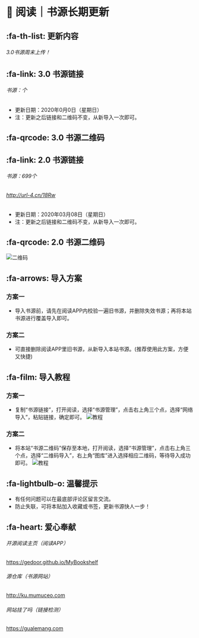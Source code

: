 # 📖 阅读｜书源长期更新

##  :fa-th-list: 更新内容

###### 3.0书源周末上传！

##  :fa-link: 3.0 书源链接

###### 书源：个
###### 
###### 
- 更新日期：2020年0月0日（星期日）
- 注：更新之后链接和二维码不变，从新导入一次即可。

##  :fa-qrcode: 3.0 书源二维码



##  :fa-link: 2.0 书源链接

###### 书源：699个
###### http://url-4.cn/18Rw
###### 
- 更新日期：2020年03月08日（星期日）
- 注：更新之后链接和二维码不变，从新导入一次即可。

##  :fa-qrcode: 2.0 书源二维码

![二维码](https://images.gitee.com/uploads/images/2020/0112/161800_f306b3ea_5572791.png "书源二维码.png")

##  :fa-arrows: 导入方案

### 方案一
- 导入书源前，请先在阅读APP内校验一遍旧书源，并删除失效书源；再将本站书源进行覆盖导入即可。

### 方案二
- 可直接删除阅读APP里旧书源，从新导入本站书源。(推荐使用此方案，方便又快捷)


##  :fa-film: 导入教程

### 方案一
- 复制“书源链接”，打开阅读，选择“书源管理”，点击右上角三个点，选择“网络导入”，粘贴链接，确定即可。
![教程](https://images.gitee.com/uploads/images/2020/0116/043317_4866ecb8_5572791.png "网络导入.png")

### 方案二
- 将本站“书源二维码”保存至本地，打开阅读，选择“书源管理”，点击右上角三个点，选择“二维码导入”，右上角“图库”进入选择相应二维码，等待导入成功即可。
![教程](https://images.gitee.com/uploads/images/2020/0116/045835_d9f8b4cd_5572791.png "二维码导入.png")

##  :fa-lightbulb-o: 温馨提示

- 有任何问题可以在最底部评论区留言交流。
- 防止失联，可将本贴加入收藏或书签，更新书源快人一步！

##  :fa-heart: 爱心奉献

###### 开源阅读主页（阅读APP）
https://gedoor.github.io/MyBookshelf

###### 源仓库（书源网站）
http://ku.mumuceo.com

###### 网站挂了吗（链接检测）
https://gualemang.com